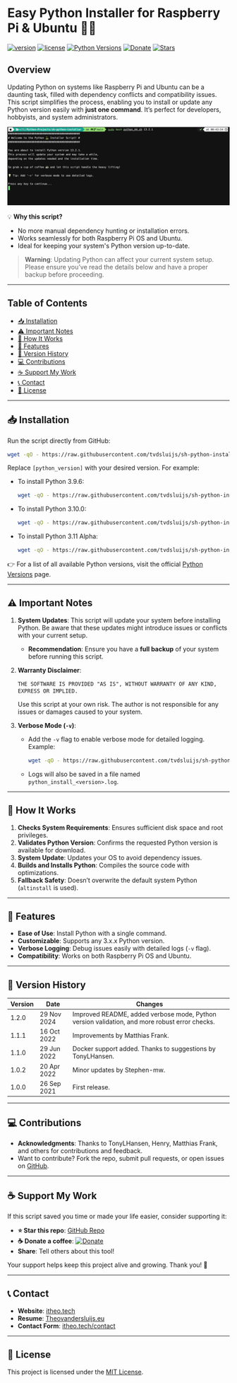 # Easy Python Installer for Raspberry Pi & Ubuntu 🚀🐍

[![version](https://img.shields.io/badge/version-1.2.0-blue.svg)](https://github.com/tvdsluijs/sh-python-installer/releases)
[![license](https://img.shields.io/badge/license-MIT-green.svg)](https://choosealicense.com/licenses/mit/)
[![Python Versions](https://img.shields.io/badge/Python%20Versions-3.x.x-orange.svg)](https://www.python.org/doc/versions/)
[![Donate](https://img.shields.io/badge/Donate-Coffee%20Fund-brown.svg)](https://donorbox.org/tvdsluijs-github)
[![Stars](https://img.shields.io/github/stars/tvdsluijs/sh-python-installer.svg?style=social)](https://github.com/tvdsluijs/sh-python-installer)

## Overview

Updating Python on systems like Raspberry Pi and Ubuntu can be a daunting task, filled with dependency conflicts and compatibility issues. This script simplifies the process, enabling you to install or update any Python version easily with **just one command**. It’s perfect for developers, hobbyists, and system administrators.

![Python Installer](https://raw.githubusercontent.com/tvdsluijs/sh-python-installer/refs/heads/main/sh-python-installer.jpg)

💡 **Why this script?**
- No more manual dependency hunting or installation errors.
- Works seamlessly for both Raspberry Pi OS and Ubuntu.
- Ideal for keeping your system's Python version up-to-date.

> **Warning**: Updating Python can affect your current system setup. Please ensure you’ve read the details below and have a proper backup before proceeding.

---

## Table of Contents
- [📥 Installation](#-installation)
- [⚠️ Important Notes](#️-important-notes)
- [🔧 How It Works](#-how-it-works)
- [🌟 Features](#-features)
- [🚀 Version History](#-version-history)
- [💻 Contributions](#-contributions)
- [☕ Support My Work](#-support-my-work)
- [📞 Contact](#-contact)
- [📜 License](#-license)

---

## 📥 Installation

Run the script directly from GitHub:

```bash
wget -qO - https://raw.githubusercontent.com/tvdsluijs/sh-python-installer/main/python.sh | sudo bash -s [python_version]
```

Replace `[python_version]` with your desired version. For example:

- To install Python 3.9.6:
  ```bash
  wget -qO - https://raw.githubusercontent.com/tvdsluijs/sh-python-installer/main/python.sh | sudo bash -s 3.9.6
  ```
- To install Python 3.10.0:
  ```bash
  wget -qO - https://raw.githubusercontent.com/tvdsluijs/sh-python-installer/main/python.sh | sudo bash -s 3.10.0
  ```
- To install Python 3.11 Alpha:
  ```bash
  wget -qO - https://raw.githubusercontent.com/tvdsluijs/sh-python-installer/main/python.sh | sudo bash -s 3.11.0a1
  ```

👉 For a list of all available Python versions, visit the official [Python Versions](https://www.python.org/doc/versions/) page.

---

## ⚠️ Important Notes

1. **System Updates**:
   This script will update your system before installing Python. Be aware that these updates might introduce issues or conflicts with your current setup.
   - **Recommendation**: Ensure you have a **full backup** of your system before running this script.

2. **Warranty Disclaimer**:
   ```
   THE SOFTWARE IS PROVIDED "AS IS", WITHOUT WARRANTY OF ANY KIND, EXPRESS OR IMPLIED.
   ```
   Use this script at your own risk. The author is not responsible for any issues or damages caused to your system.

3. **Verbose Mode (`-v`)**:
   - Add the `-v` flag to enable verbose mode for detailed logging. Example:
     ```bash
     wget -qO - https://raw.githubusercontent.com/tvdsluijs/sh-python-installer/main/python.sh | sudo bash -s 3.10.0 -v
     ```
   - Logs will also be saved in a file named `python_install_<version>.log`.

---

## 🔧 How It Works

1. **Checks System Requirements**: Ensures sufficient disk space and root privileges.
2. **Validates Python Version**: Confirms the requested Python version is available for download.
3. **System Update**: Updates your OS to avoid dependency issues.
4. **Builds and Installs Python**: Compiles the source code with optimizations.
5. **Fallback Safety**: Doesn’t overwrite the default system Python (`altinstall` is used).

---

## 🌟 Features

- **Ease of Use**: Install Python with a single command.
- **Customizable**: Supports any 3.x.x Python version.
- **Verbose Logging**: Debug issues easily with detailed logs (`-v` flag).
- **Compatibility**: Works on both Raspberry Pi OS and Ubuntu.

---

## 🚀 Version History

| Version | Date        | Changes                                                                                      |
|---------|-------------|----------------------------------------------------------------------------------------------|
| 1.2.0   | 29 Nov 2024 | Improved README, added verbose mode, Python version validation, and more robust error checks. |
| 1.1.1   | 16 Oct 2022 | Improvements by Matthias Frank.                                                              |
| 1.1.0   | 29 Jun 2022 | Docker support added. Thanks to suggestions by TonyLHansen.                                  |
| 1.0.2   | 20 Apr 2022 | Minor updates by Stephen-mw.                                                                 |
| 1.0.0   | 26 Sep 2021 | First release.                                                                               |

---

## 💻 Contributions

- **Acknowledgments**: Thanks to TonyLHansen, Henry, Matthias Frank, and others for contributions and feedback.
- Want to contribute? Fork the repo, submit pull requests, or open issues on [GitHub](https://github.com/tvdsluijs/sh-python-installer).

---

## ☕ Support My Work

If this script saved you time or made your life easier, consider supporting it:

- **⭐ Star this repo**: [GitHub Repo](https://github.com/tvdsluijs/sh-python-installer)
- **☕ Donate a coffee**: [![Donate](https://img.shields.io/badge/Donate-Coffee%20Fund-brown.svg)](https://donorbox.org/tvdsluijs-github)
- **Share**: Tell others about this tool!

Your support helps keep this project alive and growing. Thank you! 🙏

---

## 📞 Contact

- **Website**: [itheo.tech](https://itheo.tech)
- **Resume**: [Theovandersluijs.eu](https://theovandersluijs.eu)
- **Contact Form**: [itheo.tech/contact](https://itheo.tech/contact)

---

## 📜 License

This project is licensed under the [MIT License](https://choosealicense.com/licenses/mit/).
